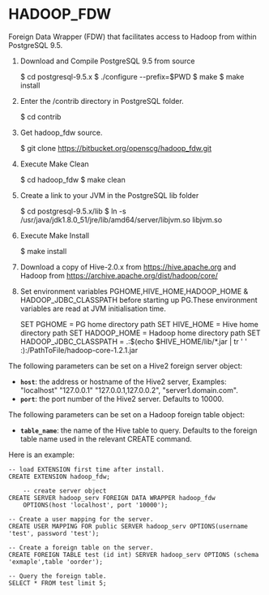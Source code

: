 HADOOP_FDW
========

Foreign Data Wrapper (FDW) that facilitates access to Hadoop from within PostgreSQL 9.5.                   

1) Download and Compile PostgreSQL 9.5 from source

    $ cd postgresql-9.5.x
    $ ./configure --prefix=$PWD
    $ make
    $ make install

2) Enter the /contrib directory in PostgreSQL folder.

    $ cd contrib

3) Get hadoop_fdw source.

    $ git clone https://bitbucket.org/openscg/hadoop_fdw.git

4) Execute Make Clean

    $ cd hadoop_fdw
    $ make clean

5) Create a link to your JVM in the PostgreSQL lib folder

    $ cd postgresql-9.5.x/lib
    $ ln -s /usr/java/jdk1.8.0_51/jre/lib/amd64/server/libjvm.so libjvm.so

6) Execute Make Install 

    $ make install
    
7) Download a copy of Hive-2.0.x from https://hive.apache.org and Hadoop from
   https://archive.apache.org/dist/hadoop/core/


8) Set environment variables PGHOME,HIVE_HOME,HADOOP_HOME & HADOOP_JDBC_CLASSPATH before starting up PG.These      environment variables are read at JVM initialisation time.

    SET PGHOME = PG home directory path
    SET HIVE_HOME = Hive home directory path
    SET HADOOP_HOME = Hadoop home directory path
    SET HADOOP_JDBC_CLASSPATH = .:$(echo $HIVE_HOME/lib/*.jar |  tr ' ' :):/PathToFile/hadoop-core-1.2.1.jar 

 The following parameters can be set on a Hive2 foreign server
object:

  * **`host`**: the address or hostname of the Hive2 server, Examples: "localhost" "127.0.0.1" "127.0.0.1,127.0.0.2", "server1.domain.com".
  * **`port`**: the port number of the Hive2 server. Defaults to 10000.
  

The following parameters can be set on a Hadoop foreign table object:

  * **`table_name`**: the name of the Hive table to query.  Defaults to the foreign table name used in the relevant CREATE command.

Here is an example:


	-- load EXTENSION first time after install.
	CREATE EXTENSION hadoop_fdw;

        -- create server object
	CREATE SERVER hadoop_serv FOREIGN DATA WRAPPER hadoop_fdw
		OPTIONS(host 'localhost', port '10000');

	-- Create a user mapping for the server.
	CREATE USER MAPPING FOR public SERVER hadoop_serv OPTIONS(username 'test', password 'test');

	-- Create a foreign table on the server.
	CREATE FOREIGN TABLE test (id int) SERVER hadoop_serv OPTIONS (schema 'exmaple',table 'oorder');

	-- Query the foreign table.
	SELECT * FROM test limit 5;
